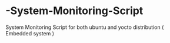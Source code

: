 # -System-Monitoring-Script
 System Monitoring Script for both ubuntu and yocto distribution ( Embedded system )  
